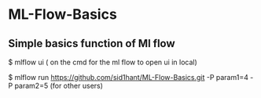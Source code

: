 # ML-Flow-Basics
## Simple basics function of Ml flow

$ mlflow ui ( on the cmd for the ml flow to open ui in local)


$ mlflow run  https://github.com/sid1hant/ML-Flow-Basics.git -P param1=4 -P param2=5 (for other users)
